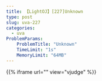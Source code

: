 ```yaml
---
title: 【LightOJ】[227]Unknown
type: post
slug: uva-227
categories:
  - uva
ProblemParams:
    ProblemTitle: "Unknown"
    TimeLimit: "1s"
    MemoryLimit: "64MB"
---
```


{{% iframe
url=""
view="vjudge"
%}}
